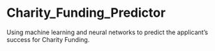 # Charity_Funding_Predictor
Using machine learning and neural networks to predict the applicant’s success for Charity Funding.
